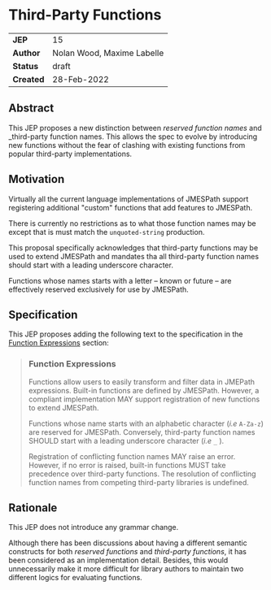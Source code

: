 # Third-Party Functions

|||
|---|---
| **JEP**    | 15
| **Author** | Nolan Wood, Maxime Labelle
| **Status** | draft
| **Created**| 28-Feb-2022

## Abstract

This JEP proposes a new distinction between _reserved function names_
and _third-party function names. This allows the spec to evolve by
introducing new functions without the fear of clashing with existing
functions from popular third-party implementations.

## Motivation

Virtually all the current language implementations of JMESPath support
registering additional "custom" functions that add features to JMESPath.

There is currently no restrictions as to what those function names may be
except that is must match the `unquoted-string` production.

This proposal specifically acknowledges that third-party functions may
be used to extend JMESPath and mandates tha all third-party function
names should start with a leading underscore character.

Functions whose names starts with a letter – known or future – are
effectively reserved exclusively for use by JMESPath.

## Specification

This JEP proposes adding the following text to the specification in the
[Function Expressions](https://jmespath-unofficial.github.io/jmespath.site/specification.html#functions) section:

> ### Function Expressions
> Functions allow users to easily transform and filter data in JMEPath expressions.
> Built-in functions are defined by JMESPath. However, a compliant implementation
> MAY support registration of new functions to extend JMESPath.
>
> Functions whose name starts with an alphabetic character (_i.e_ `A-Za-z`) are reserved
> for JMESPath.
> Conversely, third-party function names SHOULD start with a leading underscore character
> (_i.e_ `_` ).
> 
> Registration of conflicting function names MAY raise an error.
> However, if no error is raised, built-in functions MUST take precedence over
> third-party functions.
> The resolution of conflicting function names from competing third-party libraries
> is undefined.


## Rationale

This JEP does not introduce any grammar change.

Although there has been discussions about having a different semantic constructs
for both _reserved functions_ and _third-party functions_, it has been considered
as an implementation detail. Besides, this would unnecessarily make it more
difficult for library authors to maintain two different logics for evaluating
functions.
